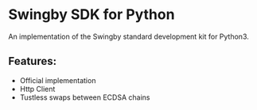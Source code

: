 # Swingby SDK for Python

An implementation of the Swingby standard development kit for Python3.

## Features:

* Official implementation
* Http Client
* Tustless swaps between ECDSA chains
